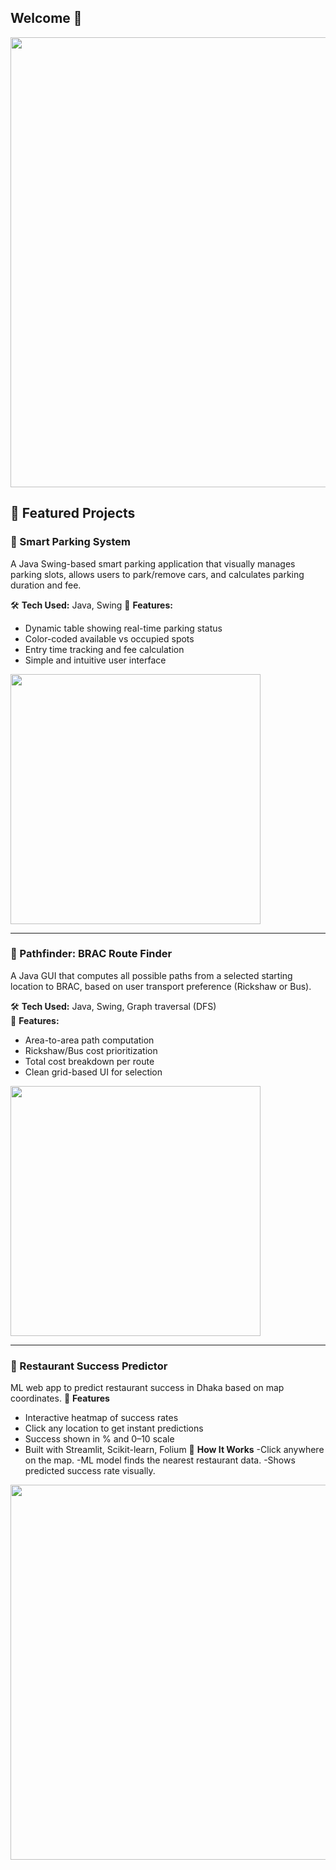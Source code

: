 

<p align="center">
  <h2 align="left">Welcome 🖤</h2>
 <img src="https://github.com/user-attachments/assets/d856696b-a288-4015-b733-b0efb7e59973"width="720px"  />
</p>



## 🚀 Featured Projects

### 🔹 Smart Parking System 
A Java Swing-based smart parking application that visually manages parking slots, allows users to park/remove cars, and calculates parking duration and fee.

🛠 **Tech Used:** Java, Swing 
🎯 **Features:**
- Dynamic table showing real-time parking status
- Color-coded available vs occupied spots
- Entry time tracking and fee calculation
- Simple and intuitive user interface
<img src="https://github.com/user-attachments/assets/23501119-ba8a-4181-89b8-2e06fba8ce24" width="400"/>



---

### 🔹 Pathfinder: BRAC Route Finder  
A Java GUI that computes all possible paths from a selected starting location to BRAC, based on user transport preference (Rickshaw or Bus).

🛠 **Tech Used:** Java, Swing, Graph traversal (DFS)  
🎯 **Features:**
- Area-to-area path computation
- Rickshaw/Bus cost prioritization
- Total cost breakdown per route
- Clean grid-based UI for selection

<img src="https://github.com/user-attachments/assets/8c9e22db-54df-41d7-95b3-2c27b179d446" width="400"/>

---
### 🔹 Restaurant Success Predictor 
ML web app to predict restaurant success in Dhaka based on map coordinates.
🔹 **Features**
 - Interactive heatmap of success rates
 - Click any location to get instant predictions
 - Success shown in % and 0–10 scale
 - Built with Streamlit, Scikit-learn, Folium
🔹 **How It Works**
-Click anywhere on the map.
-ML model finds the nearest restaurant data.
-Shows predicted success rate visually.
<img src="https://github.com/user-attachments/assets/f18161ae-3f16-450a-9dce-47a97c454802" width="600"/>


